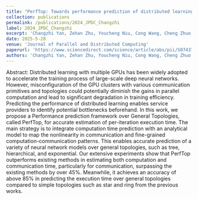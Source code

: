 ```yaml
---
title: "PerfTop: Towards performance prediction of distributed learning over general topology"
collection: publications
permalink: /publications/2024_JPDC_Changzhi
label: 2024_JPDC_Changzhi
excerpt: 'Changzhi Yan, Zehan Zhu, Youcheng Niu, Cong Wang, Cheng Zhuo, and Jinming Xu'
date: 2025-5-28
venue: 'Journal of Parallel and Distributed Computing'
paperurl: 'https://www.sciencedirect.com/science/article/abs/pii/S0743731524000868'
authors: 'Changzhi Yan, Zehan Zhu, Youcheng Niu, Cong Wang, Cheng Zhuo, and Jinming Xu'
---
```


Abstract: Distributed learning with multiple GPUs has been widely adopted to accelerate the training process of large-scale deep neural networks. However, misconfiguration of the GPU clusters with various communication primitives and topologies could potentially diminish the gains in parallel computation and lead to significant degradation in training efficiency. Predicting the performance of distributed learning enables service providers to identify potential bottlenecks beforehand. In this work, we propose a Performance prediction framework over General Topologies, called PerfTop, for accurate estimation of per-iteration execution time. The main strategy is to integrate computation time prediction with an analytical model to map the nonlinearity in communication and fine-grained computation-communication patterns. This enables accurate prediction of a variety of neural network models over general topologies, such as tree, hierarchical, and exponential. Our extensive experiments show that PerfTop outperforms existing methods in estimating both computation and communication time, particularly for communication, surpassing the existing methods by over 45%. Meanwhile, it achieves an accuracy of above 85% in predicting the execution time over general topologies compared to simple topologies such as star and ring from the previous works.
